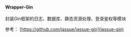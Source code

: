 #### Wrapper-Gin

封装Gin框架的日志、数据库、静态资源处理、登录鉴权等模块

参考：
[https://github.com/jassue/jassue-gin](jassue-gin)